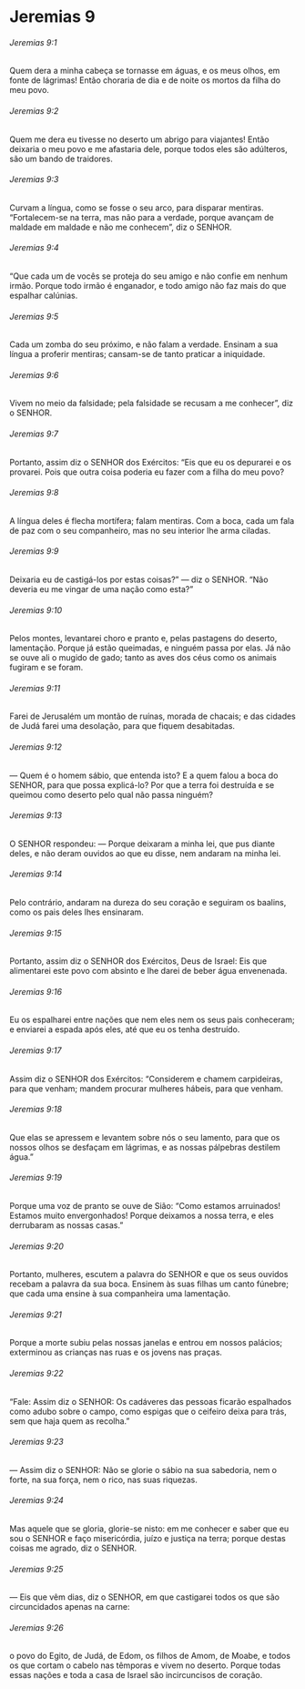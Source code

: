 # Jeremias 9

###### Jeremias 9:1

Quem dera a minha cabeça se tornasse em águas, e os meus olhos, em fonte de lágrimas! Então choraria de dia e de noite os mortos da filha do meu povo.

###### Jeremias 9:2

Quem me dera eu tivesse no deserto um abrigo para viajantes! Então deixaria o meu povo e me afastaria dele, porque todos eles são adúlteros, são um bando de traidores.

###### Jeremias 9:3

Curvam a língua, como se fosse o seu arco, para disparar mentiras. “Fortalecem-se na terra, mas não para a verdade, porque avançam de maldade em maldade e não me conhecem”, diz o SENHOR.

###### Jeremias 9:4

“Que cada um de vocês se proteja do seu amigo e não confie em nenhum irmão. Porque todo irmão é enganador, e todo amigo não faz mais do que espalhar calúnias.

###### Jeremias 9:5

Cada um zomba do seu próximo, e não falam a verdade. Ensinam a sua língua a proferir mentiras; cansam-se de tanto praticar a iniquidade.

###### Jeremias 9:6

Vivem no meio da falsidade; pela falsidade se recusam a me conhecer”, diz o SENHOR.

###### Jeremias 9:7

Portanto, assim diz o SENHOR dos Exércitos: “Eis que eu os depurarei e os provarei. Pois que outra coisa poderia eu fazer com a filha do meu povo?

###### Jeremias 9:8

A língua deles é flecha mortífera; falam mentiras. Com a boca, cada um fala de paz com o seu companheiro, mas no seu interior lhe arma ciladas.

###### Jeremias 9:9

Deixaria eu de castigá-los por estas coisas?” — diz o SENHOR. “Não deveria eu me vingar de uma nação como esta?”

###### Jeremias 9:10

Pelos montes, levantarei choro e pranto e, pelas pastagens do deserto, lamentação. Porque já estão queimadas, e ninguém passa por elas. Já não se ouve ali o mugido de gado; tanto as aves dos céus como os animais fugiram e se foram.

###### Jeremias 9:11

Farei de Jerusalém um montão de ruínas, morada de chacais; e das cidades de Judá farei uma desolação, para que fiquem desabitadas.

###### Jeremias 9:12

— Quem é o homem sábio, que entenda isto? E a quem falou a boca do SENHOR, para que possa explicá-lo? Por que a terra foi destruída e se queimou como deserto pelo qual não passa ninguém?

###### Jeremias 9:13

O SENHOR respondeu: — Porque deixaram a minha lei, que pus diante deles, e não deram ouvidos ao que eu disse, nem andaram na minha lei.

###### Jeremias 9:14

Pelo contrário, andaram na dureza do seu coração e seguiram os baalins, como os pais deles lhes ensinaram.

###### Jeremias 9:15

Portanto, assim diz o SENHOR dos Exércitos, Deus de Israel: Eis que alimentarei este povo com absinto e lhe darei de beber água envenenada.

###### Jeremias 9:16

Eu os espalharei entre nações que nem eles nem os seus pais conheceram; e enviarei a espada após eles, até que eu os tenha destruído.

###### Jeremias 9:17

Assim diz o SENHOR dos Exércitos: “Considerem e chamem carpideiras, para que venham; mandem procurar mulheres hábeis, para que venham.

###### Jeremias 9:18

Que elas se apressem e levantem sobre nós o seu lamento, para que os nossos olhos se desfaçam em lágrimas, e as nossas pálpebras destilem água.”

###### Jeremias 9:19

Porque uma voz de pranto se ouve de Sião: “Como estamos arruinados! Estamos muito envergonhados! Porque deixamos a nossa terra, e eles derrubaram as nossas casas.”

###### Jeremias 9:20

Portanto, mulheres, escutem a palavra do SENHOR e que os seus ouvidos recebam a palavra da sua boca. Ensinem às suas filhas um canto fúnebre; que cada uma ensine à sua companheira uma lamentação.

###### Jeremias 9:21

Porque a morte subiu pelas nossas janelas e entrou em nossos palácios; exterminou as crianças nas ruas e os jovens nas praças.

###### Jeremias 9:22

“Fale: Assim diz o SENHOR: Os cadáveres das pessoas ficarão espalhados como adubo sobre o campo, como espigas que o ceifeiro deixa para trás, sem que haja quem as recolha.”

###### Jeremias 9:23

— Assim diz o SENHOR: Não se glorie o sábio na sua sabedoria, nem o forte, na sua força, nem o rico, nas suas riquezas.

###### Jeremias 9:24

Mas aquele que se gloria, glorie-se nisto: em me conhecer e saber que eu sou o SENHOR e faço misericórdia, juízo e justiça na terra; porque destas coisas me agrado, diz o SENHOR.

###### Jeremias 9:25

— Eis que vêm dias, diz o SENHOR, em que castigarei todos os que são circuncidados apenas na carne:

###### Jeremias 9:26

o povo do Egito, de Judá, de Edom, os filhos de Amom, de Moabe, e todos os que cortam o cabelo nas têmporas e vivem no deserto. Porque todas essas nações e toda a casa de Israel são incircuncisos de coração.

